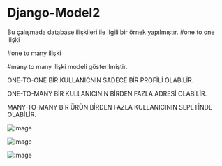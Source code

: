 # Django-Model2
Bu çalışmada database ilişkileri ile ilgili bir örnek yapılmıştır.
#one to one ilişki

#one to many ilişki

#many to many ilişki modeli gösterilmiştir.

ONE-TO-ONE BİR KULLANICNIN SADECE BİR PROFİLİ OLABİLİR.

ONE-TO-MANY BİR KULLANICININ BİRDEN FAZLA ADRESİ OLABİLİR.

 MANY-TO-MANY BİR ÜRÜN BİRDEN FAZLA KULLANICININ SEPETİNDE OLABİLİR.

![image](https://user-images.githubusercontent.com/108414013/210156885-a63576a8-02a6-441f-a40a-e9985e0cf893.png)

![image](https://user-images.githubusercontent.com/108414013/210156905-e3e24921-3914-4a59-ba24-d75bf0dffcd5.png)


![image](https://user-images.githubusercontent.com/108414013/210156920-aea71767-3178-4f79-946f-4961efca4b07.png)

